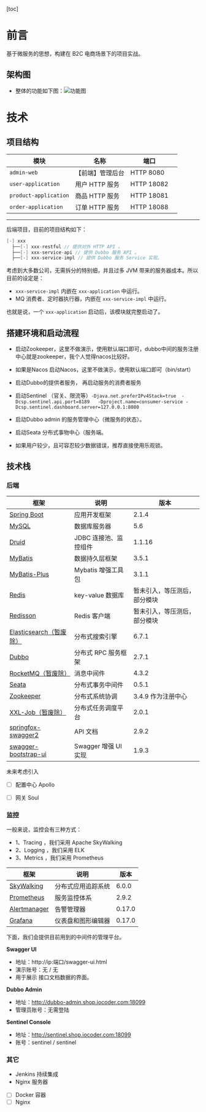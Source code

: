 [toc]

# 前言

基于微服务的思想，构建在 B2C 电商场景下的项目实战。

## 架构图
* 整体的功能如下图：![功能图](https://github.com/liangchengcheng/spring-dubbo-hdsx-x2/blob/master/iamges/image_jiagou.png)

# 技术

## 项目结构

| 模块 | 名称 | 端口 | |
| --- | --- | --- | --- |
| `admin-web` | 【前端】管理后台 | HTTP 8080 | |
| `user-application` | 用户 HTTP 服务 | HTTP 18082 | |
| `product-application` | 商品 HTTP 服务 | HTTP 18081 | |
| `order-application` | 订单 HTTP 服务 | HTTP 18088 | |

-------

后端项目，目前的项目结构如下：

```Java
[-] xxx
  ├──[-] xxx-restful // 提供对外 HTTP API 。
  ├──[-] xxx-service-api // 提供 Dubbo 服务 API 。
  ├──[-] xxx-service-impl // 提供 Dubbo 服务 Service 实现。
```

考虑到大多数公司，无需拆分的特别细，并且过多 JVM 带来的服务器成本。所以目前的设定是：

* `xxx-service-impl` 内嵌在 `xxx-application` 中运行。
* MQ 消费者、定时器执行器，内嵌在 `xxx-service-impl` 中运行。

也就是说，一个 `xxx-application` 启动后，该模块就完整启动了。

## 搭建环境和启动流程

* 启动Zookeeper，这里不做演示，使用默认端口即可，dubbo中间的服务注册中心就是zookeeper，我个人觉得nacos比较好。

* 如果是Nacos 启动Nacos，这里不做演示，使用默认端口即可（bin/start）

* 启动Dubbo的提供者服务， 再启动服务的消费者服务

* 启动Sentinel （官关、限流等）`-Djava.net.preferIPv4Stack=true  -Dcsp.sentinel.api.port=8189   -Dproject.name=consumer-service -Dcsp.sentinel.dashboard.server=127.0.0.1:8080`

* 启动Dubbo admin 的服务管理中心（微服务的状态）。

* 启动Seata 分布式事物中心（服务端。

* 如果用户较少，且可容忍较少数据错误，推荐直接使用乐观锁。


## 技术栈

### 后端

| 框架 | 说明 |  版本 |
| --- | --- | --- |
| [Spring Boot](https://spring.io/projects/spring-boot) | 应用开发框架 |   2.1.4 |
| [MySQL](https://www.mysql.com/cn/) | 数据库服务器 | 5.6 |
| [Druid](https://github.com/alibaba/druid) | JDBC 连接池、监控组件 | 1.1.16 |
| [MyBatis](http://www.mybatis.org/mybatis-3/zh/index.html) | 数据持久层框架 | 3.5.1 |
| [MyBatis-Plus](https://mp.baomidou.com/) | Mybatis 增强工具包 | 3.1.1 |
| [Redis](https://redis.io/) | key-value 数据库 | 暂未引入，等压测后，部分模块 |
| [Redisson](https://github.com/redisson/redisson) | Redis 客户端 | 暂未引入，等压测后，部分模块 |
| [Elasticsearch（暂废除）](https://www.elastic.co/cn/) | 分布式搜索引擎 | 6.7.1 |
| [Dubbo](http://dubbo.apache.org/) | 分布式 RPC 服务框架 | 2.7.1 |
| [RocketMQ（暂废除）](http://dubbo.apache.org/) | 消息中间件 | 4.3.2 |
| [Seata](https://github.com/seata/seata) | 分布式事务中间件 | 0.5.1 |
| [Zookeeper](http://zookeeper.apache.org/) | 分布式系统协调 | 3.4.9 作为注册中心 |
| [XXL-Job（暂废除）](http://www.xuxueli.com/xxl-job/) | 分布式任务调度平台 | 2.0.1 |
| [springfox-swagger2](https://github.com/springfox/springfox/tree/master/springfox-swagger2) | API 文档 | 2.9.2 |
| [swagger-bootstrap-ui](https://gitee.com/xiaoym/swagger-bootstrap-ui) | Swagger 增强 UI 实现 | 1.9.3 |

未来考虑引入

* [ ] 配置中心 Apollo
* [ ] 网关 Soul




### 监控

一般来说，监控会有三种方式：

* 1、Tracing ，我们采用 Apache SkyWalking
* 2、Logging ，我们采用 ELK
* 3、Metrics ，我们采用 Prometheus

| 框架 | 说明 |  版本 |
| --- | --- | --- |
| [SkyWalking](http://skywalking.apache.org/) | 分布式应用追踪系统 | 6.0.0 |
| [Prometheus](https://prometheus.io/) | 服务监控体系 | 2.9.2 |
| [Alertmanager](https://prometheus.io/docs/alerting/alertmanager/) | 告警管理器 | 0.17.0 |
| [Grafana](https://grafana.com/) | 仪表盘和图形编辑器 | 0.17.0 |

下面，我们会提供目前用到的中间件的管理平台。

**Swagger UI**

* 地址：http://ip:端口/swagger-ui.html
* 演示账号：无 / 无
* 用于展示 接口文档数据的界面。

**Dubbo Admin**

* 地址：http://dubbo-admin.shop.iocoder.com:18099
* 管理员账号：无需登陆


**Sentinel Console**

* 地址：http://sentinel.shop.iocoder.com:18099
* 账号：sentinel / sentinel

### 其它

* Jenkins 持续集成
* Nginx 服务器
* [ ] Docker 容器
* [ ] Nginx
